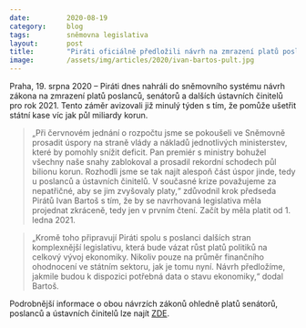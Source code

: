 ```yaml
---
date:         2020-08-19
category:     blog
tags:         sněmovna legislativa
layout:       post
title:        "Piráti oficiálně předložili návrh na zmrazení platů poslanců a dalších ústavních činitelů pro rok 2021. Má státu ušetřit až půl miliardy"
image:        /assets/img/articles/2020/ivan-bartos-pult.jpg
--- 
```



Praha, 19. srpna 2020 – Piráti dnes nahráli do sněmovního systému návrh zákona na zmrazení platů poslanců, senátorů a dalších ústavních činitelů pro rok 2021. Tento záměr avizovali již minulý týden s tím, že pomůže ušetřit státní kase víc jak půl miliardy korun. 

> „Při červnovém jednání o rozpočtu jsme se pokoušeli ve Sněmovně prosadit úspory na straně vlády a nákladů jednotlivých ministerstev, které by pomohly snížit deficit. Pan premiér s ministry bohužel všechny naše snahy zablokoval a prosadil rekordní schodech půl bilionu korun. Rozhodli jsme se tak najít alespoň část úspor jinde, tedy u poslanců a ústavních činitelů. V současné krize považujeme za nepatřičné, aby se jim zvyšovaly platy,“ zdůvodnil krok předseda Pirátů Ivan Bartoš s tím, že by se navrhovaná legislativa měla projednat zkráceně, tedy jen v prvním čtení. Začít by měla platit od 1. ledna 2021. 

> „Kromě toho připravují Piráti spolu s poslanci dalších stran komplexnější legislativu, která bude vázat růst platů politiků na celkový vývoj ekonomiky. Nikoliv pouze na průměr finančního ohodnocení ve státním sektoru, jak je tomu nyní. Návrh předložíme, jakmile budou k dispozici potřebná data o stavu ekonomiky,“ dodal Bartoš.

Podrobnější informace o obou návrzích zákonů ohledně platů senátorů, poslanců a ústavních činitelů lze najít [ZDE](https://www.pirati.cz/tiskove-zpravy/bartos-zmrazeni-platu-politikum.html).
